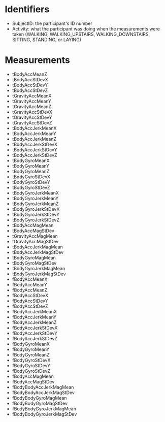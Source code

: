 # Identifiers

- SubjectID: the participant's ID number
- Activity: what the participant was doing when the measurements were taken (WALKING, WALKING_UPSTAIRS, WALKING_DOWNSTAIRS, SITTING, STANDING, or LAYING)

# Measurements

- tBodyAccMeanZ
- tBodyAccStDevX
- tBodyAccStDevY
- tBodyAccStDevZ
- tGravityAccMeanX
- tGravityAccMeanY
- tGravityAccMeanZ
- tGravityAccStDevX
- tGravityAccStDevY
- tGravityAccStDevZ
- tBodyAccJerkMeanX
- tBodyAccJerkMeanY
- tBodyAccJerkMeanZ
- tBodyAccJerkStDevX
- tBodyAccJerkStDevY
- tBodyAccJerkStDevZ
- tBodyGyroMeanX
- tBodyGyroMeanY
- tBodyGyroMeanZ
- tBodyGyroStDevX
- tBodyGyroStDevY
- tBodyGyroStDevZ
- tBodyGyroJerkMeanX
- tBodyGyroJerkMeanY
- tBodyGyroJerkMeanZ
- tBodyGyroJerkStDevX
- tBodyGyroJerkStDevY
- tBodyGyroJerkStDevZ
- tBodyAccMagMean
- tBodyAccMagStDev
- tGravityAccMagMean
- tGravityAccMagStDev
- tBodyAccJerkMagMean
- tBodyAccJerkMagStDev
- tBodyGyroMagMean
- tBodyGyroMagStDev
- tBodyGyroJerkMagMean
- tBodyGyroJerkMagStDev
- fBodyAccMeanX
- fBodyAccMeanY
- fBodyAccMeanZ
- fBodyAccStDevX
- fBodyAccStDevY
- fBodyAccStDevZ
- fBodyAccJerkMeanX
- fBodyAccJerkMeanY
- fBodyAccJerkMeanZ
- fBodyAccJerkStDevX
- fBodyAccJerkStDevY
- fBodyAccJerkStDevZ
- fBodyGyroMeanX
- fBodyGyroMeanY
- fBodyGyroMeanZ
- fBodyGyroStDevX
- fBodyGyroStDevY
- fBodyGyroStDevZ
- fBodyAccMagMean
- fBodyAccMagStDev
- fBodyBodyAccJerkMagMean
- fBodyBodyAccJerkMagStDev
- fBodyBodyGyroMagMean
- fBodyBodyGyroMagStDev
- fBodyBodyGyroJerkMagMean
- fBodyBodyGyroJerkMagStDev
